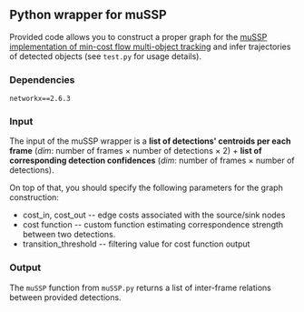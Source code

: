 ## Python wrapper for muSSP 

Provided code allows you to construct a proper graph for the [muSSP implementation of min-cost flow multi-object tracking](https://github.com/yu-lab-vt/muSSP) and infer trajectories of detected objects (see `test.py` for usage details).

### Dependencies

```
networkx==2.6.3
```
### Input 
The input of the muSSP wrapper is a **list of detections' centroids per each frame** (*dim*: number of frames $\times$ number of detections $\times$ 2) + **list of corresponding detection confidences** (*dim*: number of frames $\times$ number of detections).

On top of that, you should specify the following parameters for the graph construction:
- cost_in, cost_out -- edge costs associated with the source/sink nodes 
- cost function -- custom function estimating correspondence strength between two detections. 
- transition_threshold -- filtering value for cost function output  

### Output

The `muSSP` function from `muSSP.py` returns a list of inter-frame relations between provided detections.  




